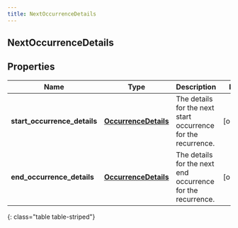 ```yaml
---
title: NextOccurrenceDetails
---
```

## NextOccurrenceDetails

## Properties

|Name | Type | Description | Notes|
|------------ | ------------- | ------------- | -------------|
| **start_occurrence_details** | [**OccurrenceDetails**](OccurrenceDetails.html) | The details for the next start occurrence for the recurrence. | [optional] |
| **end_occurrence_details** | [**OccurrenceDetails**](OccurrenceDetails.html) | The details for the next end occurrence for the recurrence. | [optional] |
{: class="table table-striped"}


